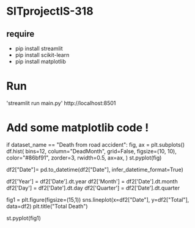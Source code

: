 # SITprojectIS-318
## require
- pip install streamlit
- pip install scikit-learn
- pip install matplotlib

# Run
'streamlit run main.py' http://localhost:8501

 # Add some matplotlib code !
if dataset_name == "Death from road accident":
    fig, ax = plt.subplots()
    df.hist(
        bins=12,
        column="DeadMonth",
        grid=False,
        figsize=(10, 10),
        color="#86bf91",
        zorder=3,
        rwidth=0.5,
        ax=ax,
    )
    st.pyplot(fig)


df2["Date"]= pd.to_datetime(df2["Date"], infer_datetime_format=True)

df2['Year'] = df2['Date'].dt.year
df2['Month'] = df2['Date'].dt.month
df2['Day'] = df2['Date'].dt.day
df2['Quarter'] = df2['Date'].dt.quarter


fig1 = plt.figure(figsize=(15,1))
sns.lineplot(x=df2["Date"], y=df2["Total"], data=df2)
plt.title("Total Death")

st.pyplot(fig1)